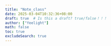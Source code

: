 ```yaml
---
title: "Note_class"
date: 2025-03-04T10:32:36+08:00
draft: true  # Is this a draft? true/false！！！
author: ["Yeelight"]
math: false
toc: true
excludeSearch: true
---
```

